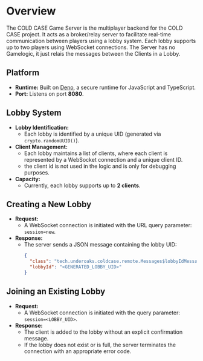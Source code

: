 # Overview

The COLD CASE Game Server is the multiplayer backend for the COLD CASE project.
It acts as a broker/relay server to facilitate real-time communication between players using a lobby system.
Each lobby supports up to two players using WebSocket connections.
The Server has no Gamelogic, it just relais the messages between the Clients in a Lobby.

## Platform

- **Runtime:** Built on [Deno](https://deno.land/), a secure runtime for JavaScript and TypeScript.
- **Port:** Listens on port **8080**.

## Lobby System

- **Lobby Identification:**
    - Each lobby is identified by a unique UID (generated via `crypto.randomUUID()`).
- **Client Management:**
    - Each lobby maintains a list of clients, where each client is represented by a WebSocket connection and a unique client ID.
    - the client id is not used in the logic and is only for debugging purposes. 
- **Capacity:**
    - Currently, each lobby supports up to **2 clients**.

## Creating a New Lobby

- **Request:**
  - A WebSocket connection is initiated with the URL query parameter: `session=new`.
- **Response:**
  - The server sends a JSON message containing the lobby UID:
    ```json
    {
      "class": "tech.underoaks.coldcase.remote.Messages$lobbyIdMessage",
      "lobbyId": "<GENERATED_LOBBY_UID>"
    }
    ```

## Joining an Existing Lobby

- **Request:**
  - A WebSocket connection is initiated with the query parameter: `session=<LOBBY_UID>`.
- **Response:**
  - The client is added to the lobby without an explicit confirmation message.
  - If the lobby does not exist or is full, the server terminates the connection with an appropriate error code.

